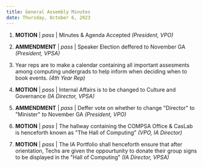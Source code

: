 ```yaml
---
title: General Assembly Minutes
date: Thursday, October 6, 2023
---
```


1. **MOTION** | *pass* | 
   Minutes & Agenda Accepted 
   *(President, VPO)*

2. **AMMENDMENT** | *pass* | 
   Speaker Election deffered to November GA 
   *(President, VPSA)*

3. Year reps are to make a calendar containing all important assesments among
   computing undergrads to help inform when deciding when to book
   events. 
   *(4th Year Rep)*

4. **MOTION** | *pass* | 
   Internal Affairs is to be changed to Culture and Governance 
   *(IA Director, VPSA)*

5. **AMMENDMENT** | *pass* |
   Deffer vote on whether to change "Director" to "Minister" to
   November GA 
   *(President, VPO)*

6. **MOTION** | *pass* | 
   The hallway containing the COMPSA Office & CasLab is henceforth
   known as "The Hall of Computing" 
   *(VPO, IA Director)*

7. **MOTION** | *pass* | 
   The IA Portfolio shall henceforth ensure that after
   orientation, Techs are given the oppourtunity to donate their group signs to
   be displayed in the "Hall of Computing" 
   *(IA Director, VPSA)*

